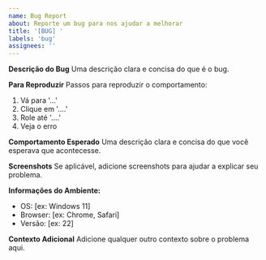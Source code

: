 ```yaml
---
name: Bug Report
about: Reporte um bug para nos ajudar a melhorar
title: '[BUG] '
labels: 'bug'
assignees: ''
---
```


**Descrição do Bug**
Uma descrição clara e concisa do que é o bug.

**Para Reproduzir**
Passos para reproduzir o comportamento:

1. Vá para '...'
2. Clique em '....'
3. Role até '....'
4. Veja o erro

**Comportamento Esperado**
Uma descrição clara e concisa do que você esperava que acontecesse.

**Screenshots**
Se aplicável, adicione screenshots para ajudar a explicar seu problema.

**Informações do Ambiente:**

- OS: [ex: Windows 11]
- Browser: [ex: Chrome, Safari]
- Versão: [ex: 22]

**Contexto Adicional**
Adicione qualquer outro contexto sobre o problema aqui.
